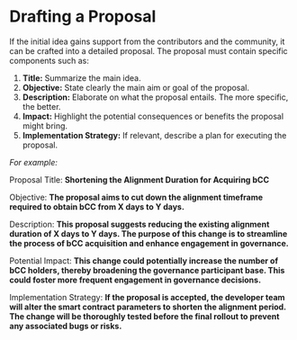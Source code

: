 # Drafting a Proposal

If the initial idea gains support from the contributors and the community, it can be crafted into a detailed proposal. The proposal must contain specific components such as:

1. **Title:** Summarize the main idea.
2. **Objective:** State clearly the main aim or goal of the proposal.
3. **Description:** Elaborate on what the proposal entails. The more specific, the better.
4. **Impact:** Highlight the potential consequences or benefits the proposal might bring.
5. **Implementation Strategy:** If relevant, describe a plan for executing the proposal.

_For example:_

Proposal Title: **Shortening the Alignment Duration for Acquiring bCC**

Objective: **The proposal aims to cut down the alignment timeframe required to obtain bCC from X days to Y days.**

Description: **This proposal suggests reducing the existing alignment duration of X days to Y days. The purpose of this change is to streamline the process of bCC acquisition and enhance engagement in governance.**

Potential Impact: **This change could potentially increase the number of bCC holders, thereby broadening the governance participant base. This could foster more frequent engagement in governance decisions.**

Implementation Strategy: **If the proposal is accepted, the developer team will alter the smart contract parameters to shorten the alignment period. The change will be thoroughly tested before the final rollout to prevent any associated bugs or risks.**
